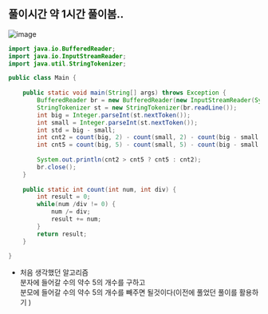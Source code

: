 ## 풀이시간 약 1시간 풀이봄..
![image](https://user-images.githubusercontent.com/92290312/192557713-b0ab0802-4317-4708-9036-cc04832bf48f.png)

```java
import java.io.BufferedReader;
import java.io.InputStreamReader;
import java.util.StringTokenizer;

public class Main {
    
    public static void main(String[] args) throws Exception {
        BufferedReader br = new BufferedReader(new InputStreamReader(System.in));
        StringTokenizer st = new StringTokenizer(br.readLine());
        int big = Integer.parseInt(st.nextToken());
        int small = Integer.parseInt(st.nextToken());
        int std = big - small;
        int cnt2 = count(big, 2) - count(small, 2) - count(big - small, 2);
        int cnt5 = count(big, 5) - count(small, 5) - count(big - small, 5);
        
        System.out.println(cnt2 > cnt5 ? cnt5 : cnt2);
        br.close();   
    }
    
    public static int count(int num, int div) {
    	int result = 0;
    	while(num /div != 0) {
    		num /= div;
    		result += num;
    	}
    	return result;
    }
    
}
```
* 처음 생각했던 알고리즘<br>
분자에 들어갈 수의 약수 5의 개수를 구하고<br>
분모에 들어갈 수의 약수 5의 개수를 빼주면 될것이다(이전에 풀었던 풀이를 활용하기 )
